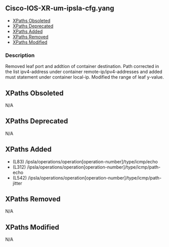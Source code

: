 ## Cisco-IOS-XR-um-ipsla-cfg.yang

- [XPaths Obsoleted](#xpaths-obsoleted)
- [XPaths Deprecated](#xpaths-deprecated)
- [XPaths Added](#xpaths-added)
- [XPaths Removed](#xpaths-removed)
- [XPaths Modified](#xpaths-modified)

### Description

Removed leaf port and addtion of container destination. Path corrected in the list ipv4-address under container remote-ip/ipv4-addresses and added must statement under container local-ip. Modified the range of leaf y-value.

## XPaths Obsoleted

N/A

## XPaths Deprecated

N/A

## XPaths Added

- (L83)	/ipsla/operations/operation[operation-number]/type/icmp/echo
- (L312)	/ipsla/operations/operation[operation-number]/type/icmp/path-echo
- (L542)	/ipsla/operations/operation[operation-number]/type/icmp/path-jitter

## XPaths Removed

N/A

## XPaths Modified

N/A

